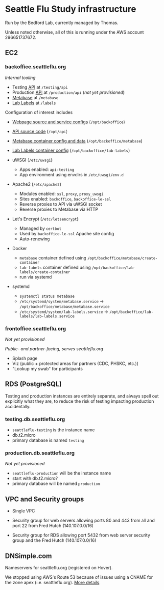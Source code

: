 # Seattle Flu Study infrastructure

Run by the Bedford Lab, currently managed by Thomas.

Unless noted otherwise, all of this is running under the AWS account
296651737672.


## EC2

### backoffice.seattleflu.org

_Internal tooling_

* Testing [API](https://github.com/zeXLc2p0/api) at `/testing/api`
* Production [API](https://github.com/zeXLc2p0/api) at `/production/api` (_not yet provisioned_)
* [Metabase](https://metabase.com) at `/metabase`
* [Lab Labels](https://github.com/tsibley/Lab-Labels) at `/labels`

Configuration of interest includes

* [Webpage source and service configs](https://github.com/zeXLc2p0/backoffice) (`/opt/backoffice`)

* [API source code](https://github.com/zeXLc2p0/api) (`/opt/api`)

* [Metabase container config and data](https://github.com/zeXLc2p0/backoffice/tree/metabase) (`/opt/backoffice/metabase`)

* [Lab Labels container config](https://github.com/zeXLc2p0/backoffice/tree/lab-labels) (`/opt/backoffice/lab-labels`)

* uWSGI (`/etc/uwsgi`)
    - Apps enabled: `api-testing`
    - App environment using envdirs in `/etc/uwsgi/env.d`

* Apache2 (`/etc/apache2`)
    - Modules enabled: `ssl`, `proxy`, `proxy_uwsgi`
    - Sites enabled: `backoffice`, `backoffice-le-ssl`
    - Reverse proxies to API via uWSGI socket
    - Reverse proxies to Metabase via HTTP

* Let's Encrypt (`/etc/letsencrypt`)
    - Managed by `certbot`
    - Used by `backoffice-le-ssl` Apache site config
    - Auto-renewing

* Docker
    - `metabase` container defined using `/opt/backoffice/metabase/create-container`
    - `lab-labels` container defined using `/opt/backoffice/lab-labels/create-container`
    - run via systemd

* systemd
    - `systemctl status metabase`
    - `/etc/systemd/system/metabase.service` → `/opt/backoffice/metabase/metabase.service`
    - `/etc/systemd/system/lab-labels.service` → `/opt/backoffice/lab-labels/lab-labels.service`

### frontoffice.seattleflu.org

_Not yet provisioned_

_Public- and partner-facing, serves seattleflu.org_

* Splash page
* Viz (public + protected areas for partners (CDC, PHSKC, etc.))
* "Lookup my swab" for participants


## RDS (PostgreSQL)

Testing and production instances are entirely separate, and always spell out
explicitly what they are, to reduce the risk of testing impacting production
accidentally.

### testing.db.seattleflu.org

* `seattleflu-testing` is the instance name
* db.t2.micro
* primary database is named `testing`

### production.db.seattleflu.org

_Not yet provisioned_

* `seattleflu-production` will be the instance name
* start with db.t2.micro?
* primary database will be named `production`


## VPC and Security groups

* Single VPC

* Security group for web servers allowing ports 80 and 443 from all and port 22
  from Fred Hutch (140.107.0.0/16)

* Security group for RDS allowing port 5432 from web server security group and
  the Fred Hutch (140.107.0.0/16)


## DNSimple.com

Nameservers for seattleflu.org (registered on Hover).

We stopped using AWS's Route 53 because of issues using a CNAME for the zone
apex (i.e. seattleflu.org).
[More details](https://devcenter.heroku.com/articles/custom-domains#configuring-dns-for-root-domains)
